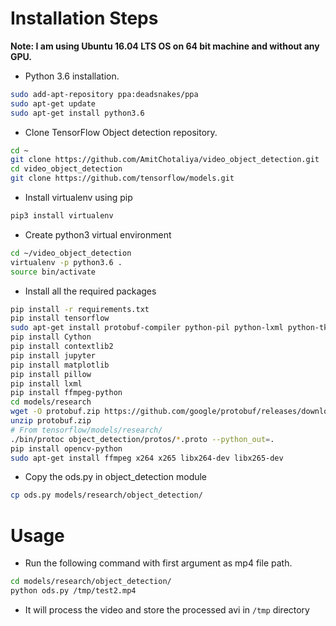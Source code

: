 # Installation Steps

**Note: I am using Ubuntu 16.04 LTS OS on 64 bit machine and without any GPU.**

* Python 3.6 installation.

```bash
sudo add-apt-repository ppa:deadsnakes/ppa
sudo apt-get update
sudo apt-get install python3.6
```

* Clone TensorFlow Object detection repository.

```bash
cd ~
git clone https://github.com/AmitChotaliya/video_object_detection.git
cd video_object_detection
git clone https://github.com/tensorflow/models.git
```

* Install virtualenv using pip

```bash
pip3 install virtualenv
```

* Create python3 virtual environment

```bash
cd ~/video_object_detection
virtualenv -p python3.6 .
source bin/activate
```

* Install  all the required packages

```bash
pip install -r requirements.txt
pip install tensorflow
sudo apt-get install protobuf-compiler python-pil python-lxml python-tk
pip install Cython
pip install contextlib2
pip install jupyter
pip install matplotlib
pip install pillow
pip install lxml
pip install ffmpeg-python
cd models/research
wget -O protobuf.zip https://github.com/google/protobuf/releases/download/v3.6.1/protoc-3.6.1-linux-x86_64.zip
unzip protobuf.zip
# From tensorflow/models/research/
./bin/protoc object_detection/protos/*.proto --python_out=.
pip install opencv-python
sudo apt-get install ffmpeg x264 x265 libx264-dev libx265-dev
```

* Copy the ods.py in object_detection module

```bash
cp ods.py models/research/object_detection/
```


# Usage

* Run the following command with first argument as mp4 file path.

```bash
cd models/research/object_detection/
python ods.py /tmp/test2.mp4
```
* It will process the video and store the processed avi in `/tmp` directory
